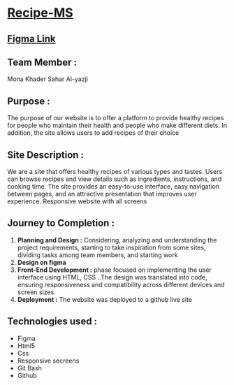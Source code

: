 # [Recipe-MS](https://kytc-front-end.github.io/Recipe-MS/index.html)

## [Figma Link](https://www.figma.com/file/zMZ54jq4labBHXoXglY2wv/Recipes-website?type=design&node-id=0%3A1&t=GUQnjSHMQBjoWWoW-1)
## Team Member :

  Mona Khader
  Sahar Al-yazji
  
  
  ## Purpose :
  <p>The purpose of our website is to offer a platform to provide healthy recipes for people who maintain their health and people who make different diets.
In addition, the site allows users to add recipes of their choice</p>

 ## Site Description :
 <p> We are a site that offers healthy recipes of various types and tastes.
Users can browse recipes and view details such as ingredients, instructions, and cooking time.
The site provides an easy-to-use interface, easy navigation between pages, and an attractive presentation that improves user experience.
Responsive website with all screens</p>

## Journey to Completion :
<ol>
  <li> <b>Planning and Design :</b> Considering, analyzing and understanding the project requirements, starting to take inspiration from some sites, dividing tasks among team members, and starting work</li>
  <li> <b> Design on figma </b> </li>
  <li><b>Front-End Development :</b> phase focused on implementing the user interface using HTML, CSS ..The design was translated into code, ensuring responsiveness and compatibility across different devices and screen sizes.</li>
  <li><b>Deployment :</b> The website was deployed to a github live site </li>
</ol>

## Technologies used : 

  - Figma
  - Html5
  - Css 
  - Responsive secreens
  - Git Bash
  - Github
  
      
